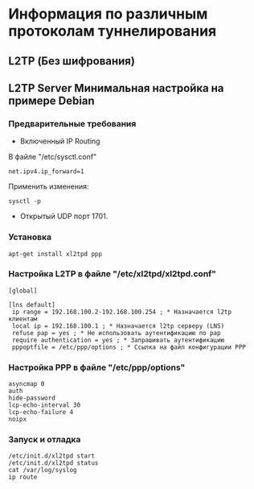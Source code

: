 # Информация по различным протоколам туннелирования

## L2TP (Без шифрования)

## L2TP Server Минимальная настройка на примере Debian

### Предварительные требования

* Включенный IP Routing

В файле "/etc/sysctl.conf"
```
net.ipv4.ip_forward=1
```
Применить изменения:

```
sysctl -p
```

* Открытый UDP порт 1701.

### Установка

```
apt-get install xl2tpd ppp
```

### Настройка L2TP в файле "/etc/xl2tpd/xl2tpd.conf"

```
[global]

[lns default]
 ip range = 192.168.100.2-192.168.100.254 ; * Назначается l2tp клиентам
 local ip = 192.168.100.1 ; * Назначается l2tp серверу (LNS)
 refuse pap = yes ; * Не использовать аутентификацию по pap
 require authentication = yes ; * Запрашивать аутентификацию
 pppoptfile = /etc/ppp/options ; * Ссылка на файл конфигурации PPP
```

### Настройка PPP в файле "/etc/ppp/options"

```
asyncmap 0
auth
hide-password
lcp-echo-interval 30
lcp-echo-failure 4
noipx
```

### Запуск и отладка

```
/etc/init.d/xl2tpd start
/etc/init.d/xl2tpd status
cat /var/log/syslog
ip route
```
